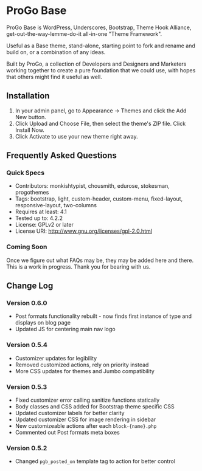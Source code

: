 # ProGo Base
ProGo Base is WordPress, Underscores, Bootstrap, Theme Hook Alliance, get-out-the-way-lemme-do-it all-in-one "Theme Framework".

Useful as a Base theme, stand-alone, starting point to fork and rename and build on, or a combination of any ideas.

Built by ProGo, a collection of Developers and Designers and Marketers working together to create a pure foundation that we could use, with hopes that others might find it useful as well.

## Installation

1. In your admin panel, go to Appearance -> Themes and click the Add New button.
2. Click Upload and Choose File, then select the theme's ZIP file. Click Install Now.
3. Click Activate to use your new theme right away.

## Frequently Asked Questions

### Quick Specs

* Contributors: monkishtypist, chousmith, edurose, stokesman, progothemes
* Tags: bootstrap, light, custom-header, custom-menu, fixed-layout, responsive-layout, two-columns
* Requires at least: 4.1
* Tested up to: 4.2.2
* License: GPLv2 or later
* License URI: http://www.gnu.org/licenses/gpl-2.0.html

### Coming Soon

Once we figure out what FAQs may be, they may be added here and there. This is a work in progress. Thank you for bearing with us.

## Change Log

### Version 0.6.0
* Post formats functionality rebuilt - now finds first instance of type and displays on blog page
* Updated JS for centering main nav logo

### Version 0.5.4
* Customizer updates for legibility
* Removed customized actions, rely on priority instead
* More CSS updates for themes and Jumbo compatibility

### Version 0.5.3

* Fixed customizer error calling sanitize functions statically
* Body classes and CSS added for Bootstrap theme specific CSS
* Updated customizer labels for better clarity
* Updated customizer CSS for image rendering in sidebar
* New customizeable actions after each `block-{name}.php`
* Commented out Post formats meta boxes

### Version 0.5.2

* Changed `pgb_posted_on` template tag to action for better control